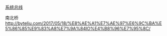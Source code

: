 [系统总线](https://cloud.tencent.com/developer/article/1143618)


南北桥
<http://byteliu.com/2017/05/18/%E8%AE%A1%E7%AE%97%E6%9C%BA%E5%86%85%E9%83%A8%E7%9A%84IO%E4%B8%96%E7%95%8C/>

